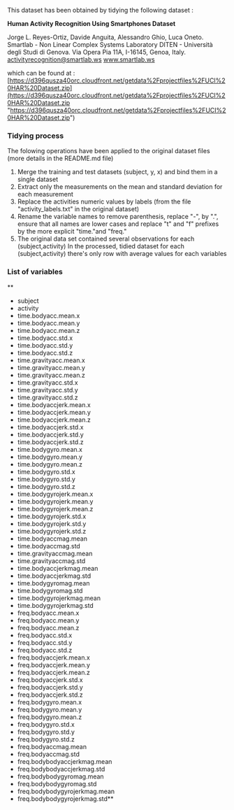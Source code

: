 This dataset has been obtained by tidying the following dataset :

**Human Activity Recognition Using Smartphones Dataset**

Jorge L. Reyes-Ortiz, Davide Anguita, Alessandro Ghio, Luca Oneto.
Smartlab - Non Linear Complex Systems Laboratory
DITEN - Università degli Studi di Genova.
Via Opera Pia 11A, I-16145, Genoa, Italy.
activityrecognition@smartlab.ws
www.smartlab.ws

which can be found at :
[https://d396qusza40orc.cloudfront.net/getdata%2Fprojectfiles%2FUCI%20HAR%20Dataset.zip](https://d396qusza40orc.cloudfront.net/getdata%2Fprojectfiles%2FUCI%20HAR%20Dataset.zip "https://d396qusza40orc.cloudfront.net/getdata%2Fprojectfiles%2FUCI%20HAR%20Dataset.zip")


### Tidying process ####

The folowing operations have been applied to the original dataset files (more details in the README.md file)

1) Merge the training and test datasets (subject, y, x) and bind them in a single dataset 
2) Extract only the measurements on the mean and standard deviation for each measurement	 
3) Replace the activities numeric values by labels 
   (from the file "activity_labels.txt" in the original dataset)
4) Rename the variable names to remove parenthesis, replace "-", by ".", ensure that all names are lower 
   cases and replace "t" and "f" prefixes by the more explicit "time."and "freq."
5) The original data set contained several observations for each (subject,activity)
   In the processed, tidied dataset for each (subject,activity) there's only row with average values for each variables

### List of variables ####
   
**
- subject
- activity
- time.bodyacc.mean.x
- time.bodyacc.mean.y
- time.bodyacc.mean.z
- time.bodyacc.std.x
- time.bodyacc.std.y
- time.bodyacc.std.z
- time.gravityacc.mean.x
- time.gravityacc.mean.y
- time.gravityacc.mean.z
- time.gravityacc.std.x
- time.gravityacc.std.y
- time.gravityacc.std.z
- time.bodyaccjerk.mean.x
- time.bodyaccjerk.mean.y
- time.bodyaccjerk.mean.z
- time.bodyaccjerk.std.x
- time.bodyaccjerk.std.y
- time.bodyaccjerk.std.z
- time.bodygyro.mean.x
- time.bodygyro.mean.y
- time.bodygyro.mean.z
- time.bodygyro.std.x
- time.bodygyro.std.y
- time.bodygyro.std.z
- time.bodygyrojerk.mean.x
- time.bodygyrojerk.mean.y
- time.bodygyrojerk.mean.z
- time.bodygyrojerk.std.x
- time.bodygyrojerk.std.y
- time.bodygyrojerk.std.z
- time.bodyaccmag.mean
- time.bodyaccmag.std
- time.gravityaccmag.mean
- time.gravityaccmag.std
- time.bodyaccjerkmag.mean
- time.bodyaccjerkmag.std
- time.bodygyromag.mean
- time.bodygyromag.std
- time.bodygyrojerkmag.mean
- time.bodygyrojerkmag.std
- freq.bodyacc.mean.x
- freq.bodyacc.mean.y
- freq.bodyacc.mean.z
- freq.bodyacc.std.x
- freq.bodyacc.std.y
- freq.bodyacc.std.z
- freq.bodyaccjerk.mean.x
- freq.bodyaccjerk.mean.y
- freq.bodyaccjerk.mean.z
- freq.bodyaccjerk.std.x
- freq.bodyaccjerk.std.y
- freq.bodyaccjerk.std.z
- freq.bodygyro.mean.x
- freq.bodygyro.mean.y
- freq.bodygyro.mean.z
- freq.bodygyro.std.x
- freq.bodygyro.std.y
- freq.bodygyro.std.z
- freq.bodyaccmag.mean
- freq.bodyaccmag.std
- freq.bodybodyaccjerkmag.mean
- freq.bodybodyaccjerkmag.std
- freq.bodybodygyromag.mean
- freq.bodybodygyromag.std
- freq.bodybodygyrojerkmag.mean
- freq.bodybodygyrojerkmag.std**


